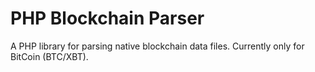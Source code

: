 # PHP Blockchain Parser
A PHP library for parsing native blockchain data files. Currently only for BitCoin (BTC/XBT).